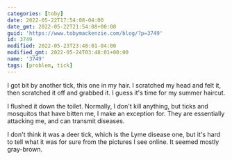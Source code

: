 ```yaml
---
categories: [toby]
date: 2022-05-22T17:54:08-04:00
date_gmt: 2022-05-22T21:54:08+00:00
guid: 'https://www.tobymackenzie.com/blog/?p=3749'
id: 3749
modified: 2022-05-23T23:48:01-04:00
modified_gmt: 2022-05-24T03:48:01+00:00
name: '3749'
tags: [problem, tick]
---
```


I got bit by another tick, this one in my hair.  I scratched my head and felt it, then scratched it off and grabbed it.  I guess it's time for my summer haircut.

<!--more-->

I flushed it down the toilet.  Normally, I don't kill anything, but ticks and mosquitos that have bitten me, I make an exception for.  They are essentially attacking me, and can transmit diseases.

I don't think it was a deer tick, which is the Lyme disease one, but it's hard to tell what it was for sure from the pictures I see online.  It seemed mostly gray-brown.
